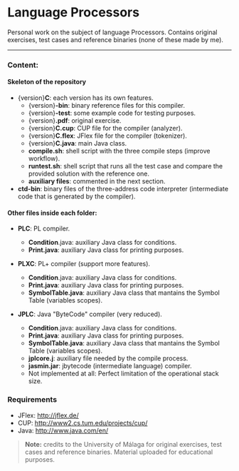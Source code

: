 Language Processors
===================

Personal work on the subject of language Processors. Contains original exercises, test cases and reference binaries (none of these made by me).

---

### Content:

#### Skeleton of the repository

* {version}**C**: each version has its own features.
	* {version}**-bin**: binary reference files for this compiler.
	* {version}**-test**: some example code for testing purposes.
	* {version}**.pdf**: original exercise. 
	* {version}**C.cup**: CUP file for the compiler (analyzer).
	* {version}**C.flex**: JFlex file for the compiler (tokenizer).
	* {version}**C.java**: main Java class.
	* **compile.sh**: shell script with the three compile steps (improve workflow).
	* **runtest.sh**: shell script that runs all the test case and compare the provided solution with the reference one.
	* **auxiliary files**: commented in the next section.
* **ctd-bin**: binary files of the three-address code interpreter (intermediate code that is generated by the compiler). 

#### Other files inside each folder:

 * **PLC**:  PL compiler.
	 * **Condition**.java: auxiliary Java class for conditions.
	 * **Print.java**: auxiliary Java class for printing purposes.
	 
 * **PLXC**: PL+ compiler (support more features).
	 * **Condition**.java: auxiliary Java class for conditions.
	 * **Print.java**: auxiliary Java class for printing purposes.
	 * **SymbolTable.java**: auxiliary Java class that mantains the Symbol Table (variables scopes).

 * **JPLC**: Java "ByteCode" compiler (very reduced).
	 * **Condition**.java: auxiliary Java class for conditions.
	 * **Print.java**: auxiliary Java class for printing purposes.
	 * **SymbolTable.java**: auxiliary Java class that mantains the Symbol Table (variables scopes).
	 * **jplcore.j**: auxiliary file needed by the compile process.
	 * **jasmin.jar**: jbytecode (intermediate language) compiler.
	 * Not implemented at all: Perfect limitation of the operational stack size.  

### Requirements

* JFlex: http://jflex.de/
* CUP: http://www2.cs.tum.edu/projects/cup/
* Java: http://www.java.com/en/

>**Note:** credits to the University of Málaga for original exercises, test cases and reference binaries. Material uploaded for educational purposes.

